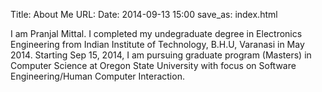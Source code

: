 Title: About Me
URL:
Date: 2014-09-13 15:00
save_as: index.html


I am Pranjal Mittal. I completed my undegraduate degree in Electronics Engineering from Indian Institute of Technology, B.H.U, Varanasi in May 2014. Starting Sep 15, 2014, I am pursuing graduate program (Masters) in Computer Science at Oregon State University with focus on Software Engineering/Human Computer Interaction.

